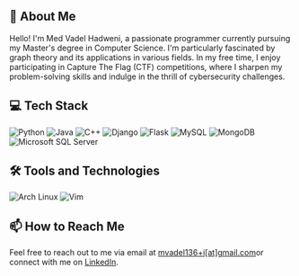 ## 👋 About Me

Hello! I'm Med Vadel Hadweni, a passionate programmer currently pursuing my Master's degree in Computer Science. I'm particularly fascinated by graph theory and its applications in various fields. In my free time, I enjoy participating in Capture The Flag (CTF) competitions, where I sharpen my problem-solving skills and indulge in the thrill of cybersecurity challenges.

## 💻 Tech Stack

![Python](https://img.shields.io/badge/python-3670A0?style=for-the-badge&logo=python&logoColor=ffdd54)
![Java](https://img.shields.io/badge/java-%23ED8B00.svg?style=for-the-badge&logo=java&logoColor=white)
![C++](https://img.shields.io/badge/C++-00599C?style=for-the-badge&logo=c%2B%2B&logoColor=white)
![Django](https://img.shields.io/badge/django-%23092E20.svg?style=for-the-badge&logo=django&logoColor=white)
![Flask](https://img.shields.io/badge/flask-%23000.svg?style=for-the-badge&logo=flask&logoColor=white)
![MySQL](https://img.shields.io/badge/mysql-%2300f.svg?style=for-the-badge&logo=mysql&logoColor=white)
![MongoDB](https://img.shields.io/badge/MongoDB-%234ea94b.svg?style=for-the-badge&logo=mongodb&logoColor=white)
![Microsoft SQL Server](https://img.shields.io/badge/Microsoft_SQL_Server-CC2927?style=for-the-badge&logo=microsoft-sql-server&logoColor=white)

## 🛠️ Tools and Technologies

![Arch Linux](https://img.shields.io/badge/Arch_Linux-1793D1?style=for-the-badge&logo=arch-linux&logoColor=white)
![Vim](https://img.shields.io/badge/Vim-%2311AB00.svg?style=for-the-badge&logo=vim&logoColor=white)

## 📫 How to Reach Me

Feel free to reach out to me via email at [mvadel136+i[at]gmail.com](mailto:mvadel136+i[at]gmail.com)or connect with me on [LinkedIn](https://www.linkedin.com/in/mohamed-vadel-hadweni-10aa092b4/).


